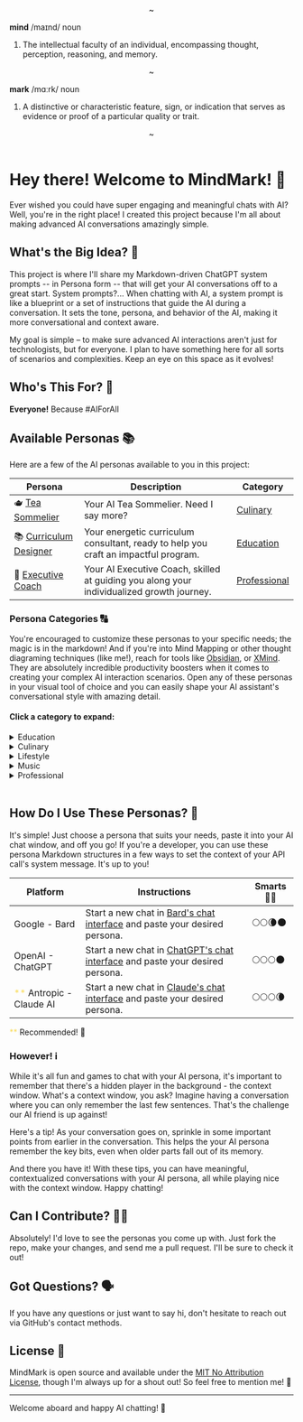 
<center>~</center>

**mind**  /maɪnd/ noun <br>
1. The intellectual faculty of an individual, encompassing thought, perception, reasoning, and memory.
<center>~</center>

**mark**  /mɑːrk/ noun <br>
1. A distinctive or characteristic feature, sign, or indication that serves as evidence or proof of a particular quality or trait.
<center>~</center>

<br>

# Hey there! Welcome to MindMark! 👋

Ever wished you could have super engaging and meaningful chats with AI? Well, you're in the right place! I created this project because I'm all about making advanced AI conversations amazingly simple.

## What's the Big Idea? 🧠

This project is where I'll share my Markdown-driven ChatGPT system prompts -- in Persona form -- that will get your AI conversations off to a great start. System prompts?... When chatting with AI, a system prompt is like a blueprint or a set of instructions that guide the AI during a conversation. It sets the tone, persona, and behavior of the AI, making it more conversational and context aware.

My goal is simple – to make sure advanced AI interactions aren't just for technologists, but for everyone. I plan to have something here for all sorts of scenarios and complexities. Keep an eye on this space as it evolves!

## Who's This For? 🧐

**Everyone!** Because #AIForAll

## Available Personas 📚

Here are a few of the AI personas available to you in this project:

| Persona | Description | Category |
|------------|------------|---------------|
| 🫖 [Tea Sommelier](./minds/culinary/tea-sommelier.md) | Your AI Tea Sommelier. Need I say more? | [Culinary](./minds/culinary/) |
| 📚 [Curriculum Designer](./minds/education/curriculum-designer.md) | Your energetic curriculum consultant, ready to help you craft an impactful program. | [Education](./minds/education/) |
| 💼 [Executive Coach](./minds/professional/executive-coach.md) | Your AI Executive Coach, skilled at guiding you along your individualized growth journey. | [Professional](./minds/professional/) |

### Persona Categories 🔠

You're encouraged to customize these personas to your specific needs; the magic is in the markdown! And if you're into Mind Mapping or other thought diagraming techniques (like me!), reach for tools like [Obsidian](https://obsidian.md/), or [XMind](https://xmind.app/). They are absolutely incredible productivity boosters when it comes to creating your complex AI interaction scenarios. Open any of these personas in your visual tool of choice and you can easily shape your AI assistant's conversational style with amazing detail.

#### Click a category to expand:
<details>
  <summary>Education</summary>

<em>(Select a persona to open.)</em>

 &bull; <a href="./minds/education/curriculum-designer" target="_blank" rel="noopener noreferrer">Curriculum Designer</a> &mdash; Your energetic curriculum consultant, ready to help you craft an impactful program.
 <br>
 &bull; <a href="./minds/education/doctoral-advisor.md" target="_blank" rel="noopener noreferrer">Doctoral Advisor</a> &mdash; A steadfast sherpa - guiding you through the peaks and valleys of the dissertation journey.
 <br>
 &bull; <a href="./minds/education/high-school-math-tutor.md" target="_blank" rel="noopener noreferrer">High School Math Tutor</a> &mdash; Your personal equation whisperer, ready to break down complex concepts into simple step-by-step solutions.
 <br>
 &bull; <a href="./minds/education/python-programming-tutor.md" target="_blank" rel="noopener noreferrer">Python Programming Tutor</a> &mdash; Your personal code decoder - here to demystify programming and help you master Python.

</details>

<details>
  <summary>Culinary</summary>

  <em>(Select a persona to open.)</em>

 &bull; <a href="./minds/culinary/food-pairing-assistant.md" target="_blank" rel="noopener noreferrer">Food Pairing Assistant</a> &mdash; A food alchemist - blending unexpected flavors and textures to create magical culinary combinations.
 <br>
 &bull; <a href="./minds/culinary/master-wine-sommelier.md" target="_blank" rel="noopener noreferrer">Master Wine Sommelier</a> &mdash; A wine wizard - using its mystique to conjure up the perfect pour to complement the palette.
 <br>
 &bull; <a href="./minds/culinary/meal-planner.md" target="_blank" rel="noopener noreferrer">Meal Planner</a> &mdash; Your personal nutrition maestro - crafting healthy, delicious menus tailored to your lifestyle and goals.
 <br>
 &bull; <a href="./minds/culinary/tea-sommelier.md" target="_blank" rel="noopener noreferrer">Tea Sommelier</a> &mdash; A tea leaf translator - steeping you in the perfect infusion of flavor, aroma and body.
</details>

<details>

  <summary>Lifestyle</summary>

  <em>(Select a persona to open.)</em>

 &bull; <a href="./minds/lifestyle/travel-planner.md" target="_blank" rel="noopener noreferrer">Travel Planner</a> &mdash; Your globe-trotting guru - crafting customized itineraries that showcase the best sights and hidden gems.
 <br>
 &bull; <a href="./minds/lifestyle/wedding-planner.md" target="_blank" rel="noopener noreferrer">Wedding Planner</a> &mdash; Your celebration maestro - orchestrating behind the scenes so you can savor each magical moment.

</details>

<details>

  <summary>Music</summary>

  <em>(Select a persona to open.)</em>

 &bull; <a href="./minds/music/parody-song-writer.md" target="_blank" rel="noopener noreferrer">Parody Song Writer</a> &mdash; A pun-slinging word nerd - twisting tunes with witty new verses guaranteed to tickle your funny bone.

</details>

<details>

  <summary>Professional</summary>

  <em>(Select a persona to open.)</em>

 &bull; <a href="./minds/professional/career-coach.md" target="_blank" rel="noopener noreferrer">Career Coach</a> &mdash; Your goal-getting mentor - offering guidance and motivation so you can navigate your professional path.
<br>
 &bull; <a href="./minds/professional/copy-editor.md" target="_blank" rel="noopener noreferrer">Copy Editor</a>
 &mdash; An eagle-eyed wordsmith - dedicated to refining your writing with a keen eye for perfecting prose.
 <br>
 &bull; <a href="./minds/professional/editor-in-chief.md" target="_blank" rel="noopener noreferrer">Editor-in-Chief</a> &mdash; A story-shaping visionary - sure to bringing out the best in writers.
 <br>
 &bull; <a href="./minds/professional/executive-assistant.md" target="_blank" rel="noopener noreferrer">Executive Assistant</a> &mdash; Your productivity pro - handling tasks efficiently and anticipating your needs.
 <br>
 &bull; <a href="./minds/professional/executive-coach.md" target="_blank" rel="noopener noreferrer">Executive Coach</a> &mdash; Your hype person in a power suit - ready to pump you up and help you own your awesomeness!
 <br>
 &bull; <a href="./minds/professional/executive-mba.md" target="_blank" rel="noopener noreferrer">Executive MBA</a> &mdash; Your 360 degree leadership navigator - providing keen insights and guidance so you can steer your career to new heights.
 <br>
 &bull; <a href="./minds/professional/fact-checker.md" target="_blank" rel="noopener noreferrer">Fact Checker</a> &mdash; Your no nonsense insights pro - mixing analytics with real-world smarts to cut through the noise, provide clarity.
 <br>
 &bull; <a href="./minds/professional/project-portfolio-manager.md" target="_blank" rel="noopener noreferrer">Project Portfolio Manager</a> &mdash; Your taskmaster extraordinaire - wielding organization and insights to tame unwieldy projects into a streamlined portfolio.
 <br>
 &bull; <a href="./minds/professional/quantitative-analyst.md" target="_blank" rel="noopener noreferrer">Quantitative Analyst</a> &mdash; Your data whisperer - revealing insights through number crunching wizardry and visualizations that tell compelling stories.
 <br>
&bull; <a href="./minds/professional/resume-writer.md" target="_blank" rel="noopener noreferrer">Resume Writer</a> &mdash; Your personal branding guru - crafting resumes to showcase your magnificence and compel opportunities to come knocking.
</details>

<br>

## How Do I Use These Personas? 🤔

It's simple! Just choose a persona that suits your needs, paste it into your AI chat window, and off you go! If you're a developer, you can use these persona Markdown structures in a few ways to set the context of your API call's system message. It's up to you!

| Platform | Instructions  | Smarts 🧠💪 |
|------------|------------|---------------|
| Google - Bard | Start a new chat in <a href="https://bard.google.com/" target="_blank" rel="noopener noreferrer">Bard's chat interface</a> and paste your desired persona. | 🌕🌕🌘🌑 |
| OpenAI - ChatGPT | Start a new chat in <a href="https://chat.openai.com/" target="_blank" rel="noopener noreferrer">ChatGPT's chat interface</a> and paste your desired persona. | 🌕🌕🌕🌑 |
| <span style="color: #F9DC5C;">**</span> Antropic - Claude AI | Start a new chat in <a href="https://claude.ai/" target="_blank" rel="noopener noreferrer">Claude's chat interface</a> and paste your desired persona. | 🌕🌕🌕🌘 |

<span style="color: #F9DC5C;">**</span> Recommended! 💯

### However! ℹ️

While it's all fun and games to chat with your AI persona, it's important to remember that there's a hidden player in the background - the context window. What's a context window, you ask? Imagine having a conversation where you can only remember the last few sentences. That's the challenge our AI friend is up against!

Here's a tip! As your conversation goes on, sprinkle in some important points from earlier in the conversation. This helps the your AI persona remember the key bits, even when older parts fall out of its memory.

And there you have it! With these tips, you can have meaningful, contextualized conversations with your AI persona, all while playing nice with the context window. Happy chatting!

## Can I Contribute? 🙋‍♂️

Absolutely! I'd love to see the personas you come up with. Just fork the repo, make your changes, and send me a pull request. I'll be sure to check it out!

## Got Questions? 🗣️

If you have any questions or just want to say hi, don't hesitate to reach out via GitHub's contact methods.

## License 📄

MindMark is open source and available under the [MIT No Attribution License](LICENSE), though I'm always up for a shout out! So feel free to mention me! 🙌

---

Welcome aboard and happy AI chatting! 🚀
